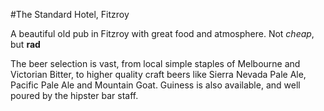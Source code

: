 #The Standard Hotel, Fitzroy

A beautiful old pub in Fitzroy with great food and atmosphere. Not *cheap*, but **rad**

The beer selection is vast, from local simple staples of Melbourne and Victorian Bitter, to higher quality craft beers like Sierra Nevada Pale Ale, Pacific Pale Ale and Mountain Goat. Guiness is also available, and well poured by the hipster bar staff. 


